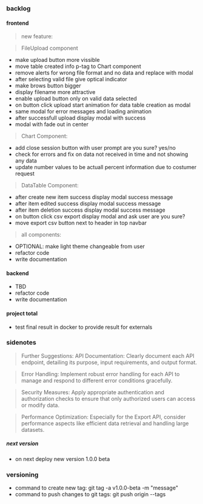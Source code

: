 ### backlog

#### frontend

> new feature:

> FileUpload component

- make upload button more vissible
- move table created info p-tag to Chart component
- remove alerts for wrong file format and no data and replace with modal
- after selecting valid file give optical indicator
- make brows button bigger
- display filename more attractive
- enable upload button only on valid data selected
- on button click upload start animation for data table creation as modal
- same modal for error messages and loading animation
- after successfull upload display modal with success
- modal with fade out in center

> Chart Component:

- add close session button with user prompt are you sure? yes/no
- check for errors and fix on data not received in time and not showing any data
- update number values to be actuall percent information due to costumer request

> DataTable Component:

- after create new item success display modal success message
- after item edited success display modal success message
- after item deletion success display modal success message
- on button click csv export display modal and ask user are you sure?
- move export csv button next to header in top navbar

> all components:

- OPTIONAL: make light theme changeable from user
- refactor code
- write documentation

#### backend

- TBD
- refactor code
- write documentation

#### project total

- test final result in docker to provide result for externals

### sidenotes

> Further Suggestions:
> API Documentation: Clearly document each API endpoint, detailing its purpose, input requirements, and output format.

> Error Handling: Implement robust error handling for each API to manage and respond to different error conditions gracefully.

> Security Measures: Apply appropriate authentication and authorization checks to ensure that only authorized users can access or modify data.

> Performance Optimization: Especially for the Export API, consider performance aspects like efficient data retrieval and handling large datasets.

##### next version

- on next deploy new version 1.0.0 beta

### versioning

- command to create new tag: git tag -a v1.0.0-beta -m "message"
- command to push changes to git tags: git push origin --tags

